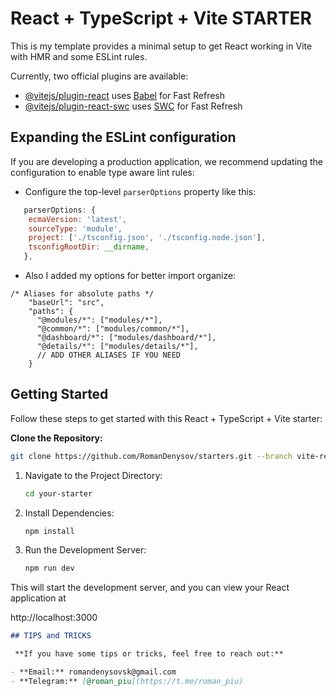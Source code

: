 # React + TypeScript + Vite STARTER

This is my template provides a minimal setup to get React working in Vite with HMR and some ESLint rules.

Currently, two official plugins are available:

- [@vitejs/plugin-react](https://github.com/vitejs/vite-plugin-react/blob/main/packages/plugin-react/README.md) uses [Babel](https://babeljs.io/) for Fast Refresh
- [@vitejs/plugin-react-swc](https://github.com/vitejs/vite-plugin-react-swc) uses [SWC](https://swc.rs/) for Fast Refresh

## Expanding the ESLint configuration

If you are developing a production application, we recommend updating the configuration to enable type aware lint rules:

- Configure the top-level `parserOptions` property like this:

```js
   parserOptions: {
    ecmaVersion: 'latest',
    sourceType: 'module',
    project: ['./tsconfig.json', './tsconfig.node.json'],
    tsconfigRootDir: __dirname,
   },
```

- Also I added my options for better import organize:

```
/* Aliases for absolute paths */
    "baseUrl": "src",
    "paths": {
      "@modules/*": ["modules/*"],
      "@common/*": ["modules/common/*"],
      "@dashboard/*": ["modules/dashboard/*"],
      "@details/*": ["modules/details/*"],
      // ADD OTHER ALIASES IF YOU NEED
    }
```

## Getting Started

Follow these steps to get started with this React + TypeScript + Vite starter:

**Clone the Repository:**

   ```bash
   git clone https://github.com/RomanDenysov/starters.git --branch vite-react-ts --single-branch
   
   ```

1. Navigate to the Project Directory:

   ```bash
   cd your-starter

   ```
2. Install Dependencies:

   ```bash
   npm install

   ```
3. Run the Development Server:
   ```bash
   npm run dev

   ```
   
This will start the development server, and you can view your React application at 

http://localhost:3000

```markdown
## TIPS and TRICKS 

 **If you have some tips or tricks, feel free to reach out:**

- **Email:** romandenysovsk@gmail.com
- **Telegram:** [@roman_piu](https://t.me/roman_piu)
